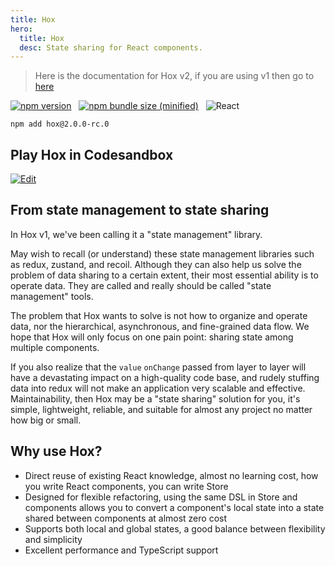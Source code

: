 ```yaml
---
title: Hox
hero:
  title: Hox
  desc: State sharing for React components.
---
```


> Here is the documentation for Hox v2, if you are using v1 then go to [here](https://github.com/umijs/hox/blob/v1/README.md)

[![npm version](https://img.shields.io/npm/v/hox.svg?logo=npm)](https://www.npmjs.com/package/hox)
&nbsp;
[![npm bundle size (minified)](https://img.shields.io/bundlephobia/min/hox.svg?logo=javascript)](https://www.npmjs.com/package/hox)
&nbsp;
![React](https://img.shields.io/npm/dependency-version/hox/peer/react?logo=react)

```shell
npm add hox@2.0.0-rc.0
```

## Play Hox in Codesandbox

[![Edit](https://codesandbox.io/static/img/play-codesandbox.svg)](https://codesandbox.io/s/github/awmleer/todo-app-with-hox/tree/master/)

## From state management to state sharing

In Hox v1, we've been calling it a "state management" library.

May wish to recall (or understand) these state management libraries such as redux, zustand, and recoil. Although they can also help us solve the problem of data sharing to a certain extent, their most essential ability is to operate data. They are called and really should be called "state management" tools.

The problem that Hox wants to solve is not how to organize and operate data, nor the hierarchical, asynchronous, and fine-grained data flow. We hope that Hox will only focus on one pain point: sharing state among multiple components.

If you also realize that the `value` `onChange` passed from layer to layer will have a devastating impact on a high-quality code base, and rudely stuffing data into redux will not make an application very scalable and effective. Maintainability, then Hox may be a "state sharing" solution for you, it's simple, lightweight, reliable, and suitable for almost any project no matter how big or small.

## Why use Hox?

- Direct reuse of existing React knowledge, almost no learning cost, how you write React components, you can write Store
- Designed for flexible refactoring, using the same DSL in Store and components allows you to convert a component's local state into a state shared between components at almost zero cost
- Supports both local and global states, a good balance between flexibility and simplicity
- Excellent performance and TypeScript support
